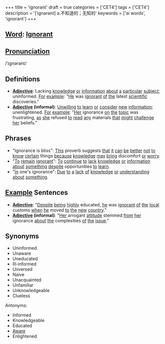 +++
title = 'ignorant'
draft = true
categories = ['CET4']
tags = ['CET4']
description = '[ˈignərənt] a.不知道的；无知的'
keywords = ['ai words', 'ignorant']
+++

## [Word](/post/word/): [Ignorant](/post/ignorant/)

## [Pronunciation](/post/pronunciation/)
/ˈɪɡnərənt/

## Definitions
- **[Adjective](/post/adjective/)**: Lacking [knowledge](/post/knowledge/) [or](/post/or/) [information](/post/information/) [about](/post/about/) [a](/post/a/) [particular](/post/particular/) [subject](/post/subject/); uninformed. [For](/post/for/) [example](/post/example/): "[He](/post/he/) was [ignorant](/post/ignorant/) [of](/post/of/) [the](/post/the/) latest [scientific](/post/scientific/) discoveries."
- **[Adjective](/post/adjective/) (informal)**: [Unwilling](/post/unwilling/) [to](/post/to/) [learn](/post/learn/) [or](/post/or/) [consider](/post/consider/) [new](/post/new/) [information](/post/information/); unenlightened. [For](/post/for/) [example](/post/example/): "[Her](/post/her/) ignorance [on](/post/on/) [the](/post/the/) [topic](/post/topic/) was frustrating, [as](/post/as/) [she](/post/she/) refused [to](/post/to/) [read](/post/read/) [any](/post/any/) materials [that](/post/that/) [might](/post/might/) [challenge](/post/challenge/) [her](/post/her/) beliefs."

## Phrases
- "Ignorance is bliss": [This](/post/this/) proverb suggests [that](/post/that/) [it](/post/it/) [can](/post/can/) [be](/post/be/) [better](/post/better/) [not](/post/not/) [to](/post/to/) [know](/post/know/) [certain](/post/certain/) things [because](/post/because/) [knowledge](/post/knowledge/) [may](/post/may/) [bring](/post/bring/) discomfort [or](/post/or/) [worry](/post/worry/).
- "[To](/post/to/) [remain](/post/remain/) [ignorant](/post/ignorant/)": [To](/post/to/) [continue](/post/continue/) [to](/post/to/) [lack](/post/lack/) [knowledge](/post/knowledge/) [or](/post/or/) [information](/post/information/) [about](/post/about/) [something](/post/something/) [despite](/post/despite/) opportunities [to](/post/to/) [learn](/post/learn/).
- "[In](/post/in/) one's ignorance": [Due](/post/due/) [to](/post/to/) [a](/post/a/) [lack](/post/lack/) [of](/post/of/) [knowledge](/post/knowledge/) [or](/post/or/) [understanding](/post/understanding/) [about](/post/about/) [something](/post/something/).

## [Example](/post/example/) Sentences
- **[Adjective](/post/adjective/)**: "[Despite](/post/despite/) [being](/post/being/) [highly](/post/highly/) educated, [he](/post/he/) was [ignorant](/post/ignorant/) [of](/post/of/) [the](/post/the/) [local](/post/local/) customs [when](/post/when/) [he](/post/he/) moved [to](/post/to/) [the](/post/the/) [new](/post/new/) [country](/post/country/)."
- **[Adjective](/post/adjective/) (informal)**: "[Her](/post/her/) arrogant [attitude](/post/attitude/) stemmed [from](/post/from/) [her](/post/her/) ignorance [about](/post/about/) [the](/post/the/) complexities [of](/post/of/) [the](/post/the/) [issue](/post/issue/)."

## Synonyms
- Uninformed
- Unaware
- Uneducated
- Ill-informed
- Unversed
- Naive
- Unacquainted
- Unfamiliar
- Unknowledgeable
- Clueless

Antonyms:
- Informed
- Knowledgeable
- Educated
- [Aware](/post/aware/)
- Enlightened
